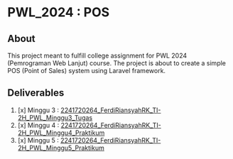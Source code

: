 # PWL_2024 : POS
## About
This project meant to fulfill college assignment for PWL 2024 (Pemrograman Web Lanjut) course. The project is about to create a simple POS (Point of Sales) system using Laravel framework.

## Deliverables
1. [x] Minggu 3 : [2241720264_FerdiRiansyahRK_TI-2H_PWL_Minggu3_Tugas](https://github.com/hoshigakikisame/PWL_2024.POS/blob/main/resources/documents/2241720264_FerdiRiansyahRK_TI-2H_PWL_Minggu3_Tugas.pdf)
2. [x] Minggu 4 : [2241720264_FerdiRiansyahRK_TI-2H_PWL_Minggu4_Praktikum](https://github.com/hoshigakikisame/PWL_2024.POS/blob/Minggu-4/resources/documents/2241720264_FerdiRiansyahRK_TI-2H_PWL_Minggu4_Praktikum.pdf)
3. [x] Minggu 5 : [2241720264_FerdiRiansyahRK_TI-2H_PWL_Minggu5_Praktikum](https://github.com/hoshigakikisame/PWL_2024.POS/blob/Minggu-5/resources/documents/2241720264_FerdiRiansyahRK_TI-2H_PWL_Minggu5_Praktikum.pdf)